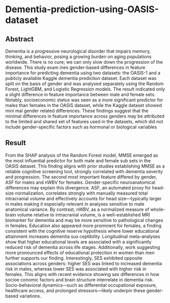 # Dementia-prediction-using-OASIS-dataset

## Abstract
Dementia is a progressive neurological disorder that impairs memory, thinking,
 and behavior, posing a growing burden on aging populations worldwide. There
 is no cure; we can only slow down the progression of the disease. This study exam
ines gender-based differences in feature importance for predicting dementia using
 two datasets: the OASIS-1 and a publicly available Kaggle dementia prediction
 dataset. Each dataset was split on the basis of gender and was analysed separately
 using the Random Forest, LightGBM, and Logistic Regression models. The result
 indicated only a slight difference in feature importance between male and female
 sets. Notably, socioeconomic status was seen as a more significant predictor for
 males than females in the OASIS dataset, while the Kaggle dataset showed mini
mal gender related differences. These findings suggest that the minimal differences
 in feature importance across genders may be attributed to the limited and shared
 set of features used in the datasets, which did not include gender-specific factors
 such as hormonal or biological variables

## Result
 From the SHAP analysis of the Random Forest model, MMSE emerged as the most influential predictor for both male and female sub
sets in the OASIS dataset. This finding aligns with prior studies establishing MMSE as a
 reliable cognitive screening tool, strongly correlated with dementia severity and progression.
 The second most important feature differed by gender, ASF for males and nWBV
 for females. Gender-specific neuroanatomical differences may explain this divergence.
 ASF, an automated proxy for head-size normalization, correlates strongly with manually
 measured total intracranial volume and effectively accounts for head size—typically larger
 in males making it especially relevant in analyses sensitive to male anatomical variance. By contrast, nWBV, as a normalized measure of whole-brain volume relative to
 intracranial volume, is a well-established MRI biomarker for dementia and may be more
 sensitive to pathological changes in females.
 Education also appeared more prominent for females, a finding consistent with the
 cognitive reserve hypothesis where lower educational attainment increases dementia sus
ceptibility. Longitudinal meta-analyses show that higher educational levels are associated
 with a significantly reduced risk of dementia across life stages. Additionally, work
 suggesting more pronounced effects of educational protection in women than men further
 supports our finding.
 Interestingly, SES exhibited opposite associations across genders: higher SES was
 linked to increased dementia risk in males, whereas lower SES was associated with higher
risk in females. This aligns with recent evidence showing sex differences in how socioe
conomic factors and brain structure interrelate in dementia risk. Socio-behavioral
 dynamics—such as differential occupational exposure, healthcare access, and prolonged
 stressors—likely underpin these gender-based variations.
